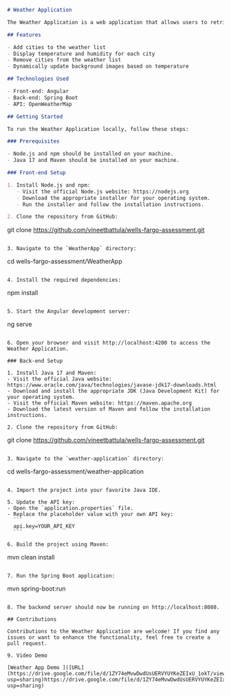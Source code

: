 ```markdown
# Weather Application

The Weather Application is a web application that allows users to retrieve weather information for cities in the USA.

## Features

- Add cities to the weather list
- Display temperature and humidity for each city
- Remove cities from the weather list
- Dynamically update background images based on temperature

## Technologies Used

- Front-end: Angular
- Back-end: Spring Boot
- API: OpenWeatherMap

## Getting Started

To run the Weather Application locally, follow these steps:

### Prerequisites

- Node.js and npm should be installed on your machine.
- Java 17 and Maven should be installed on your machine.

### Front-end Setup

1. Install Node.js and npm:
   - Visit the official Node.js website: https://nodejs.org
   - Download the appropriate installer for your operating system.
   - Run the installer and follow the installation instructions.

2. Clone the repository from GitHub:
   ```
   git clone https://github.com/vineetbattula/wells-fargo-assessment.git
   ```

3. Navigate to the `WeatherApp` directory:
   ```
   cd wells-fargo-assessment/WeatherApp
   ```

4. Install the required dependencies:
   ```
   npm install
   ```

5. Start the Angular development server:
   ```
   ng serve
   ```

6. Open your browser and visit http://localhost:4200 to access the Weather Application.

### Back-end Setup

1. Install Java 17 and Maven:
   - Visit the official Java website: https://www.oracle.com/java/technologies/javase-jdk17-downloads.html
   - Download and install the appropriate JDK (Java Development Kit) for your operating system.
   - Visit the official Maven website: https://maven.apache.org
   - Download the latest version of Maven and follow the installation instructions.

2. Clone the repository from GitHub:
   ```
   git clone https://github.com/vineetbattula/wells-fargo-assessment.git
   ```

3. Navigate to the `weather-application` directory:
   ```
   cd wells-fargo-assessment/weather-application
   ```

4. Import the project into your favorite Java IDE.

5. Update the API key:
   - Open the `application.properties` file.
   - Replace the placeholder value with your own API key:
     ```
     api.key=YOUR_API_KEY
     ```

6. Build the project using Maven:
   ```
   mvn clean install
   ```

7. Run the Spring Boot application:
   ```
   mvn spring-boot:run
   ```

8. The backend server should now be running on http://localhost:8080.

## Contributions

Contributions to the Weather Application are welcome! If you find any issues or want to enhance the functionality, feel free to create a pull request.

9. Video Demo

[Weather App Demo ]([URL](https://drive.google.com/file/d/1ZY74eMvwDwdUsUERVYUYKeZEIxU_1okT/view?usp=sharing)https://drive.google.com/file/d/1ZY74eMvwDwdUsUERVYUYKeZEIxU_1okT/view?usp=sharing)




```
